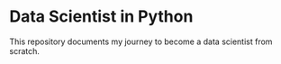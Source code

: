 # Data Scientist in Python

This repository documents my journey to become a data scientist from scratch.
